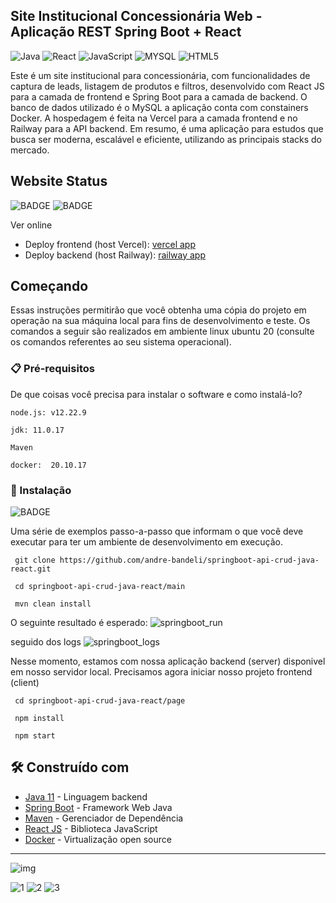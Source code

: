 ## Site Institucional Concessionária Web - Aplicação REST Spring Boot + React
![Java](https://img.shields.io/badge/java-%23ED8B00.svg?style=for-the-badge&logo=java&logoColor=white)
![React](https://img.shields.io/badge/react-%2320232a.svg?style=for-the-badge&logo=react&logoColor=%2361DAFB)
![JavaScript](https://img.shields.io/badge/JavaScript-F7DF1E?style=for-the-badge&logo=javascript&logoColor=black)
![MYSQL](https://img.shields.io/badge/MySQL-005C84?style=for-the-badge&logo=mysql&logoColor=white)
![HTML5](https://img.shields.io/badge/html5-%23E34F26.svg?style=for-the-badge&logo=html5&logoColor=white)

Este é um site institucional para concessionária, com funcionalidades de captura de leads, listagem de produtos e filtros, desenvolvido com React JS para a camada de frontend e Spring Boot para a camada de backend. O banco de dados utilizado é o MySQL a aplicação conta com constainers Docker. A hospedagem é feita na Vercel para a camada frontend e no Railway para a API backend. Em resumo, é uma aplicação para estudos que busca ser moderna, escalável e eficiente, utilizando as principais stacks do mercado.

## Website Status
![BADGE](https://img.shields.io/website-up-down-green-red/http/monip.org.svg)
![BADGE](https://img.shields.io/badge/Maintained%3F-yes-green.svg)


Ver online
- Deploy frontend (host Vercel): [vercel app](https://webmotors-lspf9m5d3-andre-bandeli.vercel.app/)
- Deploy backend (host Railway): [railway app](https://springboot-api-crud-java-react-production.up.railway.app/)


## Começando

Essas instruções permitirão que você obtenha uma cópia do projeto em operação na sua máquina local para fins de desenvolvimento e teste.
Os comandos a seguir são realizados em ambiente linux ubuntu 20 (consulte os comandos referentes ao seu sistema operacional).

### 📋 Pré-requisitos

De que coisas você precisa para instalar o software e como instalá-lo?

```
node.js: v12.22.9
```
```
jdk: 11.0.17
```
```
Maven
```
```
docker:  20.10.17
```

### 🔧 Instalação
![BADGE](https://img.shields.io/badge/Linux-FCC624?style=for-the-badge&logo=linux&logoColor=black)

Uma série de exemplos passo-a-passo que informam o que você deve executar para ter um ambiente de desenvolvimento em execução.

```
 git clone https://github.com/andre-bandeli/springboot-api-crud-java-react.git
```
```
 cd springboot-api-crud-java-react/main
```
```
 mvn clean install
```

O seguinte resultado é esperado:
![springboot_run](https://user-images.githubusercontent.com/87938869/212789128-3b8f4a5f-73d0-4257-b435-0743ec2b0a39.png)

seguido dos logs
![springboot_logs](https://user-images.githubusercontent.com/87938869/212789258-d7ac1cb6-3907-4583-857c-f48479c605ee.png)

Nesse momento, estamos com nossa aplicação backend (server) disponivel em nosso servidor local. Precisamos agora iniciar nosso projeto frontend (client) 
```
 cd springboot-api-crud-java-react/page
```
```
 npm install
```
```
 npm start
```

## 🛠️ Construído com

* [Java 11](https://www.oracle.com/br/java/technologies/javase/jdk11-archive-downloads.html) - Linguagem backend
* [Spring Boot](https://spring.io/projects/spring-boot) - Framework Web Java
* [Maven](https://maven.apache.org/) - Gerenciador de Dependência
* [React JS](https://pt-br.reactjs.org/) - Biblioteca JavaScript
* [Docker](https://www.docker.com/) - Virtualização open source

---

![img](https://user-images.githubusercontent.com/87938869/216098311-a4418764-c60e-4443-8bd3-2a48b0f478a8.jpg)


![1](https://user-images.githubusercontent.com/87938869/206381428-382adc8d-787f-429c-8a8c-6e82c02dd719.jpg)
![2](https://user-images.githubusercontent.com/87938869/206381444-f98c15d5-0e85-4777-93a3-716d74c54ae5.jpg)
![3](https://user-images.githubusercontent.com/87938869/206381459-959f305c-2fd5-46ce-a917-8bc9b9d960f8.jpg)
